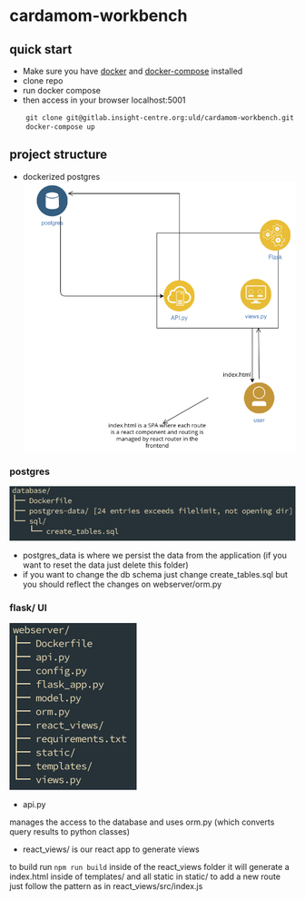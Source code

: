 # cardamom-workbench


## quick start

- Make sure you have [docker](https://docs.docker.com/engine/install/) and [docker-compose](https://docs.docker.com/compose/install/) installed
- clone repo
- run docker compose
- then access in your browser localhost:5001

```
    git clone git@gitlab.insight-centre.org:uld/cardamom-workbench.git
    docker-compose up
```

## project structure


- dockerized postgres
![system design](docs/system_design.png)


### postgres
![postgres folders](docs/postgres_folders.png)

- postgres_data is where we persist the data from the application (if you want to reset the data just delete this folder)
- if you want to change the db schema just change create_tables.sql but you should reflect the changes on webserver/orm.py


### flask/ UI 
![flask_folders](docs/flask_folders.png)


- api.py 

manages the access to the database and uses orm.py (which converts query results to python classes)

- react_views/ is our react app to generate views 

to build run `npm run build` inside of the react_views folder it will generate a index.html inside of templates/ and all static in static/
to add a new route just follow the pattern as in react_views/src/index.js
